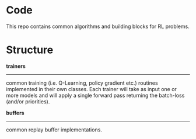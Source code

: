 # Code

This repo contains common algorithms and building blocks for RL problems.

# Structure

**trainers**<br><hr>
common training (i.e. Q-Learning, policy gradient etc.) routines implemented in their own classes. Each trainer will take as input one or more models and will apply a single forward pass returning the batch-loss (and/or priorities).

**buffers**<br><hr>
common replay buffer implementations.
